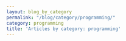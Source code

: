 ```yaml
---
layout: blog_by_category
permalink: "/blog/category/programming/"
category: programming
title: 'Articles by category: programming'
---
```

